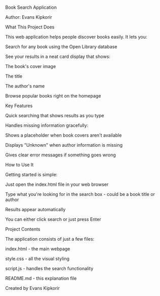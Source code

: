 Book Search Application

Author: Evans Kipkorir

What This Project Does

This web application helps people discover books easily. It lets you:

Search for any book using the Open Library database

See your results in a neat card display that shows:

The book's cover image

The title

The author's name

Browse popular books right on the homepage

Key Features

Quick searching that shows results as you type

Handles missing information gracefully:

Shows a placeholder when book covers aren't available

Displays "Unknown" when author information is missing

Gives clear error messages if something goes wrong


How to Use It

Getting started is simple:

Just open the index.html file in your web browser

Type what you're looking for in the search box - could be a book title or author

Results appear automatically

You can either click search or just press Enter

Project Contents

The application consists of just a few files:

index.html - the main webpage

style.css - all the visual styling

script.js - handles the search functionality

README.md - this explanation file


Created by Evans Kipkorir

